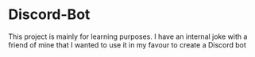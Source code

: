 # Discord-Bot
This project is mainly for learning purposes. I have an internal joke with a friend of mine that I wanted to use it in my favour to create a Discord bot
